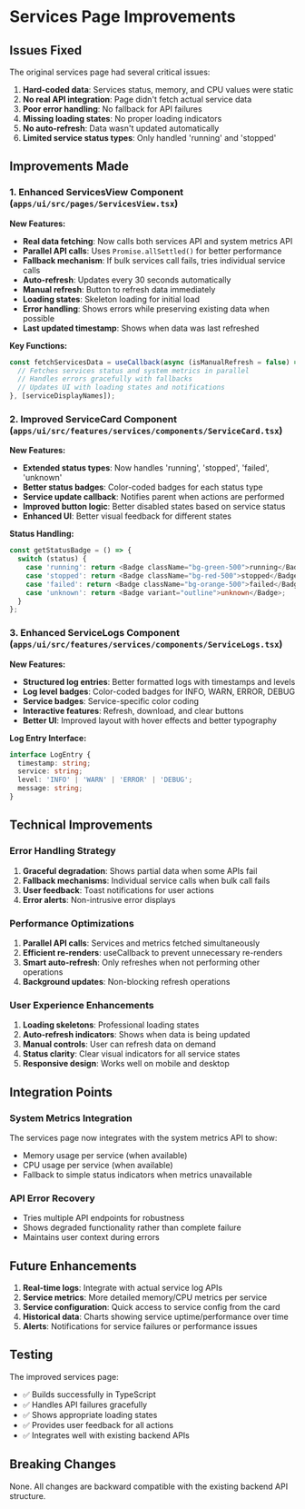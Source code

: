 # Services Page Improvements

## Issues Fixed

The original services page had several critical issues:

1. **Hard-coded data**: Services status, memory, and CPU values were static
2. **No real API integration**: Page didn't fetch actual service data  
3. **Poor error handling**: No fallback for API failures
4. **Missing loading states**: No proper loading indicators
5. **No auto-refresh**: Data wasn't updated automatically
6. **Limited service status types**: Only handled 'running' and 'stopped'

## Improvements Made

### 1. Enhanced ServicesView Component (`apps/ui/src/pages/ServicesView.tsx`)

**New Features:**
- **Real data fetching**: Now calls both services API and system metrics API
- **Parallel API calls**: Uses `Promise.allSettled()` for better performance
- **Fallback mechanism**: If bulk services call fails, tries individual service calls
- **Auto-refresh**: Updates every 30 seconds automatically
- **Manual refresh**: Button to refresh data immediately
- **Loading states**: Skeleton loading for initial load
- **Error handling**: Shows errors while preserving existing data when possible
- **Last updated timestamp**: Shows when data was last refreshed

**Key Functions:**
```typescript
const fetchServicesData = useCallback(async (isManualRefresh = false) => {
  // Fetches services status and system metrics in parallel
  // Handles errors gracefully with fallbacks
  // Updates UI with loading states and notifications
}, [serviceDisplayNames]);
```

### 2. Improved ServiceCard Component (`apps/ui/src/features/services/components/ServiceCard.tsx`)

**New Features:**
- **Extended status types**: Now handles 'running', 'stopped', 'failed', 'unknown'
- **Better status badges**: Color-coded badges for each status type
- **Service update callback**: Notifies parent when actions are performed
- **Improved button logic**: Better disabled states based on service status
- **Enhanced UI**: Better visual feedback for different states

**Status Handling:**
```typescript
const getStatusBadge = () => {
  switch (status) {
    case 'running': return <Badge className="bg-green-500">running</Badge>;
    case 'stopped': return <Badge className="bg-red-500">stopped</Badge>;
    case 'failed': return <Badge className="bg-orange-500">failed</Badge>;
    case 'unknown': return <Badge variant="outline">unknown</Badge>;
  }
};
```

### 3. Enhanced ServiceLogs Component (`apps/ui/src/features/services/components/ServiceLogs.tsx`)

**New Features:**
- **Structured log entries**: Better formatted logs with timestamps and levels
- **Log level badges**: Color-coded badges for INFO, WARN, ERROR, DEBUG
- **Service badges**: Service-specific color coding
- **Interactive features**: Refresh, download, and clear buttons
- **Better UI**: Improved layout with hover effects and better typography

**Log Entry Interface:**
```typescript
interface LogEntry {
  timestamp: string;
  service: string;
  level: 'INFO' | 'WARN' | 'ERROR' | 'DEBUG';
  message: string;
}
```

## Technical Improvements

### Error Handling Strategy
1. **Graceful degradation**: Shows partial data when some APIs fail
2. **Fallback mechanisms**: Individual service calls when bulk call fails
3. **User feedback**: Toast notifications for user actions
4. **Error alerts**: Non-intrusive error displays

### Performance Optimizations
1. **Parallel API calls**: Services and metrics fetched simultaneously
2. **Efficient re-renders**: useCallback to prevent unnecessary re-renders
3. **Smart auto-refresh**: Only refreshes when not performing other operations
4. **Background updates**: Non-blocking refresh operations

### User Experience Enhancements
1. **Loading skeletons**: Professional loading states
2. **Auto-refresh indicators**: Shows when data is being updated
3. **Manual controls**: User can refresh data on demand
4. **Status clarity**: Clear visual indicators for all service states
5. **Responsive design**: Works well on mobile and desktop

## Integration Points

### System Metrics Integration
The services page now integrates with the system metrics API to show:
- Memory usage per service (when available)
- CPU usage per service (when available)
- Fallback to simple status indicators when metrics unavailable

### API Error Recovery
- Tries multiple API endpoints for robustness
- Shows degraded functionality rather than complete failure
- Maintains user context during errors

## Future Enhancements

1. **Real-time logs**: Integrate with actual service log APIs
2. **Service metrics**: More detailed memory/CPU metrics per service
3. **Service configuration**: Quick access to service config from the card
4. **Historical data**: Charts showing service uptime/performance over time
5. **Alerts**: Notifications for service failures or performance issues

## Testing

The improved services page:
- ✅ Builds successfully in TypeScript
- ✅ Handles API failures gracefully
- ✅ Shows appropriate loading states
- ✅ Provides user feedback for all actions
- ✅ Integrates well with existing backend APIs

## Breaking Changes

None. All changes are backward compatible with the existing backend API structure. 